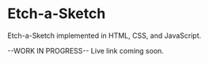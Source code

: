 # Etch-a-Sketch
Etch-a-Sketch implemented in HTML, CSS, and JavaScript.

--WORK IN PROGRESS--
Live link coming soon.